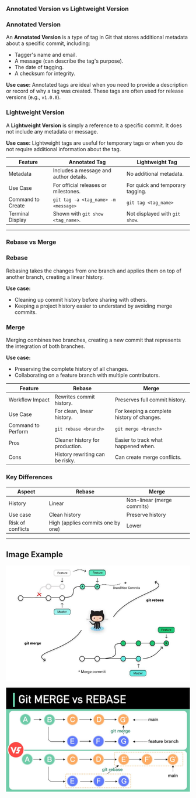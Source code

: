 ### Annotated Version vs Lightweight Version

### Annotated Version
An **Annotated Version** is a type of tag in Git that stores additional metadata about a specific commit, including:
- Tagger's name and email.
- A message (can describe the tag's purpose).
- The date of tagging.
- A checksum for integrity.

**Use case:**
Annotated tags are ideal when you need to provide a description or record of why a tag was created. These tags are often used for release versions (e.g., `v1.0.0`).

### Lightweight Version
A **Lightweight Version** is simply a reference to a specific commit. It does not include any metadata or message.

**Use case:**
Lightweight tags are useful for temporary tags or when you do not require additional information about the tag.


| Feature                  | Annotated Tag                  | Lightweight Tag          |
|--------------------------|---------------------------------|--------------------------|
| Metadata                | Includes a message and author details. | No additional metadata. |
| Use Case                | For official releases or milestones. | For quick and temporary tagging. |
| Command to Create       | `git tag -a <tag_name> -m <message>` | `git tag <tag_name>`     |
| Terminal Display        | Shown with `git show <tag_name>`. | Not displayed with `git show`. |

---

### Rebase vs Merge

### Rebase
Rebasing takes the changes from one branch and applies them on top of another branch, creating a linear history.

**Use case:**
- Cleaning up commit history before sharing with others.
- Keeping a project history easier to understand by avoiding merge commits.

### Merge
Merging combines two branches, creating a new commit that represents the integration of both branches.

**Use case:**
- Preserving the complete history of all changes.
- Collaborating on a feature branch with multiple contributors.


| Feature                  | Rebase                         | Merge                   |
|--------------------------|---------------------------------|--------------------------|
| Workflow Impact         | Rewrites commit history.       | Preserves full commit history. |
| Use Case                | For clean, linear history.     | For keeping a complete history of changes. |
| Command to Perform      | `git rebase <branch>`          | `git merge <branch>`     |
| Pros                    | Cleaner history for production. | Easier to track what happened when. |
| Cons                    | History rewriting can be risky. | Can create merge conflicts. |


### Key Differences
| Aspect             | Rebase                      | Merge                      |
|--------------------|-----------------------------|----------------------------|
| History            | Linear                     | Non-linear (merge commits) |
| Use case           | Clean history              | Preserve history           |
| Risk of conflicts  | High (applies commits one by one) | Lower                     |

---


## Image Example

![Git](Git.jpg)

![Git](Git2.jpg)